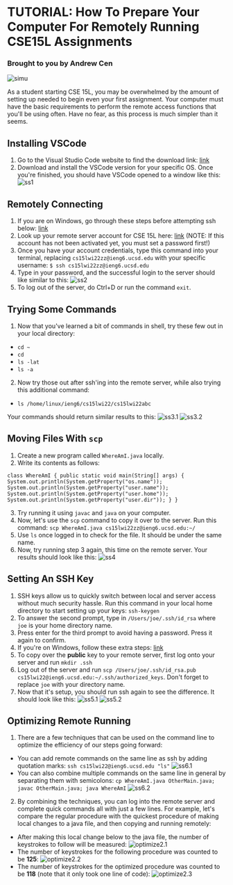 # TUTORIAL: How To Prepare Your Computer For Remotely Running CSE15L Assignments
### Brought to you by Andrew Cen

![simu](https://acen23.github.io/cse15l-lab-reports/simu.jpeg)

As a student starting CSE 15L, you may be overwhelmed by the amount of setting up needed to begin even your first assignment. Your computer must have the basic
requirements to perform the remote access functions that you'll be using often. Have no fear, as this process is much simpler than it seems.

## Installing VSCode
1. Go to the Visual Studio Code website to find the download link: [link](https://code.visualstudio.com/)
2. Download and install the VSCode version for your specific OS. Once you're finished, you should have VSCode opened to a window like this:
![ss1](https://acen23.github.io/cse15l-lab-reports/Week1Screenshot1.png)

## Remotely Connecting
1. If you are on Windows, go through these steps before attempting ssh below: [link](https://docs.microsoft.com/en-us/windows-server/administration/openssh/openssh_install_firstuse)
2. Look up your remote server account for CSE 15L here: [link](https://sdacs.ucsd.edu/~icc/index.php) (NOTE: If this account has not been activated yet, you must set a password first!)
3. Once you have your account credentials, type this command into your terminal, replacing `cs15lwi22zz@ieng6.ucsd.edu` with your specific username: `$ ssh cs15lwi22zz@ieng6.ucsd.edu`
4. Type in your password, and the successful login to the server should like similar to this: ![ss2](https://acen23.github.io/cse15l-lab-reports/remotelyconnecting.png)
5. To log out of the server, do Ctrl+D or run the command `exit`.

## Trying Some Commands
1. Now that you've learned a bit of commands in shell, try these few out in your local directory:
>
- `cd ~`
- `cd`
- `ls -lat`
- `ls -a`
>
2. Now try those out after ssh'ing into the remote server, while also trying this additional command:
>
- `ls /home/linux/ieng6/cs15lwi22/cs15lwi22abc`
>

Your commands should return similar results to this: ![ss3.1](https://acen23.github.io/cse15l-lab-reports/commands1.png) ![ss3.2](https://acen23.github.io/cse15l-lab-reports/commands2.png)

## Moving Files With `scp`
1. Create a new program called `WhereAmI.java` locally.
2. Write its contents as follows:
>
`class WhereAmI {
  public static void main(String[] args) {
    System.out.println(System.getProperty("os.name"));
    System.out.println(System.getProperty("user.name"));
    System.out.println(System.getProperty("user.home"));
    System.out.println(System.getProperty("user.dir"));
  }
}`
>
3. Try running it using `javac` and `java` on your computer.
4. Now, let's use the `scp` command to copy it over to the server. Run this command: `scp WhereAmI.java cs15lwi22zz@ieng6.ucsd.edu:~/`
5. Use `ls` once logged in to check for the file. It should be under the same name.
6. Now, try running step 3 again, this time on the remote server. Your results should look like this: ![ss4](https://acen23.github.io/cse15l-lab-reports/Week1Screenshot2.png)

## Setting An SSH Key
1. SSH keys allow us to quickly switch between local and server access without much security hassle. Run this command in your local home directory to start setting up your keys: `ssh-keygen`
2. To answer the second prompt, type in `/Users/joe/.ssh/id_rsa` where `joe` is your home directory name.
3. Press enter for the third prompt to avoid having a password. Press it again to confirm.
4. If you're on Windows, follow these extra steps: [link](https://docs.microsoft.com/en-us/windows-server/administration/openssh/openssh_keymanagement#user-key-generation)
5. To copy over the **public** key to your remote server, first log onto your server and run `mkdir .ssh`
6. Log out of the server and run `scp /Users/joe/.ssh/id_rsa.pub cs15lwi22@ieng6.ucsd.edu:~/.ssh/authorized_keys`. Don't forget to replace `joe` with your directory name.
7. Now that it's setup, you should run ssh again to see the difference. It should look like this: ![ss5.1](https://acen23.github.io/cse15l-lab-reports/key1.png) ![ss5.2](https://acen23.github.io/cse15l-lab-reports/key2.png)

## Optimizing Remote Running
1. There are a few techniques that can be used on the command line to optimize the efficiency of our steps going forward:
>
- You can add remote commands on the same line as ssh by adding quotation marks: `ssh cs15lwi22@ieng6.ucsd.edu "ls"` ![ss6.1](https://acen23.github.io/cse15l-lab-reports/optimize1.png)
- You can also combine multiple commands on the same line in general by separating them with semicolons: `cp WhereAmI.java OtherMain.java; javac OtherMain.java; java WhereAmI` ![ss6.2](https://acen23.github.io/cse15l-lab-reports/optimize2.png)
>
2. By combining the techniques, you can log into the remote server and complete quick commands all with just a few lines. For example, let's compare the regular procedure with the quickest procedure of making local changes to a java file, and then copying and running remotely:
- After making this local change below to the java file, the number of keystrokes to follow will be measured: ![optimize2.1](https://acen23.github.io/cse15l-lab-reports/optimize2-1.png)
- The number of keystrokes for the following procedure was counted to be **125**: ![optimize2.2](https://acen23.github.io/cse15l-lab-reports/optimize2-2.png)
- The number of keystrokes for the optimized procedure was counted to be **118** (note that it only took one line of code): ![optimize2.3](https://acen23.github.io/cse15l-lab-reports/optimize2-3.png)